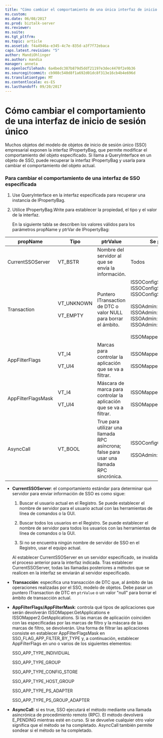 ```yaml
---
title: "Cómo cambiar el comportamiento de una única interfaz de inicio de sesión | Documentos de Microsoft"
ms.custom: 
ms.date: 06/08/2017
ms.prod: biztalk-server
ms.reviewer: 
ms.suite: 
ms.tgt_pltfrm: 
ms.topic: article
ms.assetid: f4a4946a-e345-4c7e-835d-a3f7f72ebaca
caps.latest.revision: "5"
author: MandiOhlinger
ms.author: mandia
manager: anneta
ms.openlocfilehash: 6a4bedc387b879d5ddf21197e3dec4470f2e9b36
ms.sourcegitcommit: cb908c540d8f1a692d01dc8f313e16cb4b4e696d
ms.translationtype: MT
ms.contentlocale: es-ES
ms.lasthandoff: 09/20/2017
---
```

# <a name="how-to-change-the-behavior-of-a-single-sign-on-interface"></a>Cómo cambiar el comportamiento de una interfaz de inicio de sesión único
Muchos objetos del modelo de objetos de inicio de sesión único (SSO) empresarial exponen la interfaz IPropertyBag, que permite modificar el comportamiento del objeto especificado. Si llama a QueryInterface en un objeto de SSO, puede recuperar la interfaz IPropertyBag y usarla para cambiar el comportamiento del objeto actual.  
  
### <a name="to-change-the-behavior-for-a-specified-sso-interface"></a>Para cambiar el comportamiento de una interfaz de SSO especificada  
  
1.  Use QueryInterface en la interfaz especificada para recuperar una instancia de IPropertyBag.  
  
2.  Utilice IPropertyBag.Write para establecer la propiedad, el tipo y el valor de la interfaz.  
  
     En la siguiente tabla se describen los valores válidos para los parámetros propName y ptrVar de IPropertyBag:  
  
|propName|Tipo|ptrValue|Se puede usar en|  
|--------------|----------|--------------|---------------|  
|CurrentSSOServer|VT_BSTR|Nombre del servidor al que se envía la información.|Todos|  
|Transaction|VT_UNKNOWN<br /><br /> VT_EMPTY|Puntero ITransaction de DTC o valor NULL para borrar el ámbito.|ISSOConfigStore::SetConfigInfo<br />ISSOConfigStore::GetConfigInfo <br />ISSOConfigStore::DeleteConfigInfo<br /><br /> ISSOAdmin::CreateApplication<br />ISSOAdmin::DeleteApplication <br />ISSOAdmin::UpdateApplication<br />ISSOAdmin::CreateFieldInfo<br /><br /> ISSOMapper::GetFieldInfo|  
|AppFilterFlags|VT_I4<br /><br /> VT_UI4|Marcas para controlar la aplicación que se va a filtrar.|ISSOMapper::GetApplications<br /><br /> ISSOMapper2::GetApplications2|  
|AppFilterFlagsMask|VT_I4<br /><br /> VT_UI4|Máscara de marca para controlar la aplicación que se va a filtrar.|ISSOMapper::GetApplications<br /><br /> ISSOMapper2::GetApplications2|  
|AsyncCall|VT_BOOL|True para utilizar una llamada RPC asíncrona; false para usar una llamada RPC sincrónica.|ISSOConfigOM::GetServerStatus<br /><br /> ISSOAdmin::GetGlobalInfo|  
  
-   **CurrentSSOServer**: el comportamiento estándar para determinar qué servidor para enviar información de SSO es como sigue:  
  
    1.  Buscar el usuario actual en el Registro. Se puede establecer el nombre de servidor para el usuario actual con las herramientas de línea de comandos o la GUI.  
  
    2.  Buscar todos los usuarios en el Registro. Se puede establecer el nombre de servidor para todos los usuarios con las herramientas de línea de comandos o la GUI.  
  
    3.  Si no se encuentra ningún nombre de servidor de SSO en el Registro, usar el equipo actual.  
  
     Al establecer CurrentSSOServer en un servidor especificado, se invalida el proceso anterior para la interfaz indicada. Tras establecer CurrentSSOServer, todas las llamadas posteriores a métodos que se realicen en la interfaz se enviarán al servidor especificado.  
  
-   **Transacción**: especifica una transacción de DTC que, al ámbito de las operaciones realizadas por el SSO, modelo de objetos. Debe pasar un puntero ITransaction de DTC en `ptrValue` o un valor "null" para borrar el ámbito de transacción actual.  
  
-   **AppFilterFlags/AppFilterMask**: controla qué tipos de aplicaciones que serán devolverán ISSOMapper.GetApplications e ISSOMapper2.GetApplications. Si las marcas de aplicación coinciden con las especificadas por las marcas de filtro y la máscara de las marcas de filtro, se devolverán. Una forma de filtrar las aplicaciones consiste en establecer AppFilterFlagsMask en SSO_FLAG_APP_FILTER_BY_TYPE y, a continuación, establecer AppFilterFlags en uno o varios de los siguientes elementos:  
  
     SSO_APP_TYPE_INDIVIDUAL  
  
     SSO_APP_TYPE_GROUP  
  
     SSO_APP_TYPE_CONFIG_STORE  
  
     SSO_APP_TYPE_HOST_GROUP  
  
     SSO_APP_TYPE_PS_ADAPTER  
  
     SSO_APP_TYPE_PS_GROUP_ADAPTER  
  
-   **AsyncCall**: si es true, SSO ejecutará el método mediante una llamada asincrónica de procedimiento remoto (RPC). El método devolverá E_PENDING mientras esté en curso. Si se devuelve cualquier otro valor significa que el método se ha completado. AsyncCall también permite sondear si el método se ha completado.